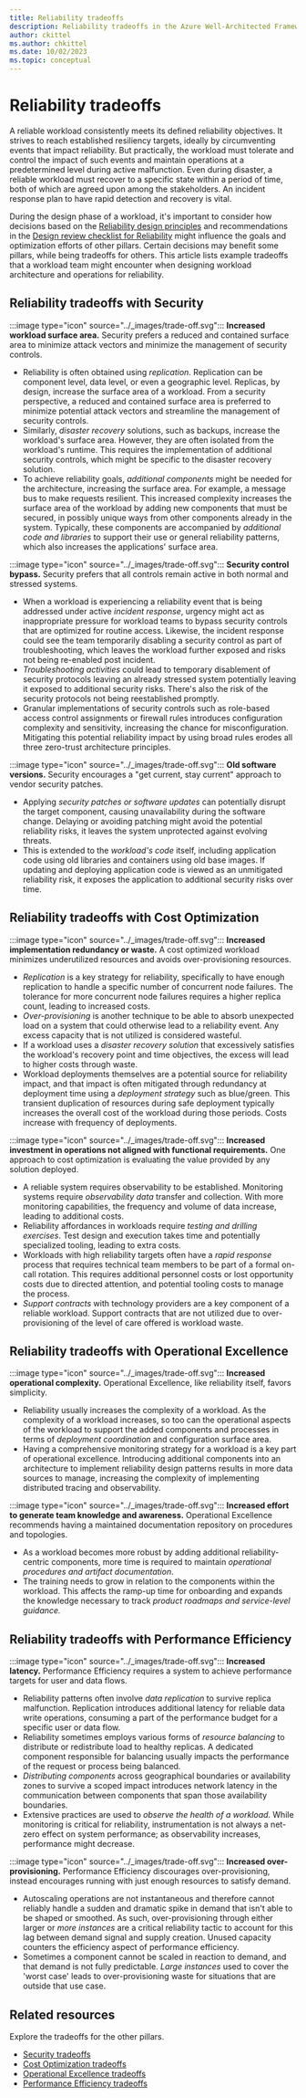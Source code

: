 ```yaml
---
title: Reliability tradeoffs
description: Reliability tradeoffs in the Azure Well-Architected Framework
author: ckittel
ms.author: chkittel
ms.date: 10/02/2023
ms.topic: conceptual
---
```


# Reliability tradeoffs

A reliable workload consistently meets its defined reliability objectives. It strives to reach established resiliency targets, ideally by circumventing events that impact reliability. But practically, the workload must tolerate and control the impact of such events and maintain operations at a predetermined level during active malfunction. Even during disaster, a reliable workload must recover to a specific state within a period of time, both of which are agreed upon among the stakeholders. An incident response plan to have rapid detection and recovery is vital.

During the design phase of a workload, it's important to consider how decisions based on the [Reliability design principles](./principles.md) and recommendations in the [Design review checklist for Reliability](./checklist.md) might influence the goals and optimization efforts of other pillars. Certain decisions may benefit some pillars, while being tradeoffs for others. This article lists example tradeoffs that a workload team might encounter when designing workload architecture and operations for reliability.

## Reliability tradeoffs with Security

:::image type="icon" source="../_images/trade-off.svg"::: **Increased workload surface area.** Security prefers a reduced and contained surface area to minimize attack vectors and minimize the management of security controls.

- Reliability is often obtained using _replication_. Replication can be component level, data level, or even a geographic level. Replicas, by design, increase the surface area of a workload. From a security perspective, a reduced and contained surface area is preferred to minimize potential attack vectors and streamline the management of security controls.
- Similarly, _disaster recovery_ solutions, such as backups, increase the workload's surface area. However, they are often isolated from the workload's runtime. This requires the implementation of additional security controls, which might be specific to the disaster recovery solution.
- To achieve reliability goals, _additional components_ might be needed for the architecture, increasing the surface area. For example, a message bus to make requests resilient. This increased complexity increases the surface area of the workload by adding new components that must be secured, in possibly unique ways from other components already in the system. Typically, these components are accompanied by _additional code and libraries_ to support their use or general reliability patterns, which also increases the applications' surface area.

:::image type="icon" source="../_images/trade-off.svg"::: **Security control bypass.** Security prefers that all controls remain active in both normal and stressed systems.

- When a workload is experiencing a reliability event that is being addressed under active _incident response_, urgency might act as inappropriate pressure for workload teams to bypass security controls that are optimized for routine access. Likewise, the incident response could see the team temporarily disabling a security control as part of troubleshooting, which leaves the workload further exposed and risks not being re-enabled post incident.
- _Troubleshooting activities_ could lead to temporary disablement of security protocols leaving an already stressed system potentially leaving it exposed to additional security risks. There's also the risk of the security protocols not being reestablished promptly.
- Granular implementations of security controls such as role-based access control assignments or firewall rules introduces configuration complexity and sensitivity, increasing the chance for misconfiguration. Mitigating this potential reliability impact by using broad rules erodes all three zero-trust architecture principles.

:::image type="icon" source="../_images/trade-off.svg"::: **Old software versions.** Security encourages a "get current, stay current" approach to vendor security patches.

- Applying _security patches or software updates_ can potentially disrupt the target component, causing unavailability during the software change. Delaying or avoiding patching might avoid the potential reliability risks, it leaves the system unprotected against evolving threats.
- This is extended to the _workload's code_ itself, including application code using old libraries and containers using old base images. If updating and deploying application code is viewed as an unmitigated reliability risk, it exposes the application to additional security risks over time.

## Reliability tradeoffs with Cost Optimization

:::image type="icon" source="../_images/trade-off.svg"::: **Increased implementation redundancy or waste.** A cost optimized workload minimizes underutilized resources and avoids over-provisioning resources.

- _Replication_ is a key strategy for reliability, specifically to have enough replication to handle a specific number of concurrent node failures. The tolerance for more concurrent node failures requires a higher replica count, leading to increased costs.
- _Over-provisioning_ is another technique to be able to absorb unexpected load on a system that could otherwise lead to a reliability event. Any excess capacity that is not utilized is considered wasteful.
- If a workload uses a _disaster recovery solution_ that excessively satisfies the workload's recovery point and time objectives, the excess will lead to higher costs through waste.
- Workload deployments themselves are a potential source for reliability impact, and that impact is often mitigated through redundancy at deployment time using a _deployment strategy_ such as blue/green. This transient duplication of resources during safe deployment typically increases the overall cost of the workload during those periods. Costs increase with frequency of deployments.

:::image type="icon" source="../_images/trade-off.svg"::: **Increased investment in operations not aligned with functional requirements.** One approach to cost optimization is evaluating the value provided by any solution deployed.

- A reliable system requires observability to be established. Monitoring systems require _observability data_ transfer and collection. With more monitoring capabilities, the frequency and volume of data increase, leading to additional costs.
- Reliability affordances in workloads require _testing and drilling exercises_. Test design and execution takes time and potentially specialized tooling, leading to extra costs.
- Workloads with high reliability targets often have a _rapid response_ process that requires technical team members to be part of a formal on-call rotation. This requires additional personnel costs or lost opportunity costs due to directed attention, and potential tooling costs to manage the process.
- _Support contracts_ with technology providers are a key component of a reliable workload. Support contracts that are not utilized due to over-provisioning of the level of care offered is workload waste.

## Reliability tradeoffs with Operational Excellence

:::image type="icon" source="../_images/trade-off.svg"::: **Increased operational complexity.** Operational Excellence, like reliability itself, favors simplicity.

- Reliability usually increases the complexity of a workload. As the complexity of a workload increases, so too can the operational aspects of the workload to support the added components and processes in terms of _deployment coordination_ and configuration surface area.
- Having a comprehensive monitoring strategy for a workload is a key part of operational excellence. Introducing additional components into an architecture to implement reliability design patterns results in more data sources to manage, increasing the complexity of implementing distributed tracing and observability.

:::image type="icon" source="../_images/trade-off.svg"::: **Increased effort to generate team knowledge and awareness.** Operational Excellence recommends having a maintained documentation repository on procedures and topologies.

- As a workload becomes more robust by adding additional reliability-centric components, more time is required to maintain _operational procedures and artifact documentation_.
- The training needs to grow in relation to the components within the workload. This affects the ramp-up time for onboarding and expands the knowledge necessary to track _product roadmaps and service-level guidance._

## Reliability tradeoffs with Performance Efficiency

:::image type="icon" source="../_images/trade-off.svg"::: **Increased latency.** Performance Efficiency requires a system to achieve performance targets for user and data flows.

- Reliability patterns often involve _data replication_ to survive replica malfunction. Replication introduces additional latency for reliable data write operations, consuming a part of the performance budget for a specific user or data flow.
- Reliability sometimes employs various forms of _resource balancing_ to distribute or redistribute load to healthy replicas. A dedicated component responsible for balancing usually impacts the performance of the request or process being balanced.
- _Distributing components_ across geographical boundaries or availability zones to survive a scoped impact introduces network latency in the communication between components that span those availability boundaries.
- Extensive practices are used to _observe the health of a workload_. While monitoring is critical for reliability, instrumentation is not always a net-zero effect on system performance; as observability increases, performance might decrease.

:::image type="icon" source="../_images/trade-off.svg"::: **Increased over-provisioning.** Performance Efficiency discourages over-provisioning, instead encourages running with just enough resources to satisfy demand.

- Autoscaling operations are not instantaneous and therefore cannot reliably handle a sudden and dramatic spike in demand that isn't able to be shaped or smoothed. As such, over-provisioning through either larger or _more instances_ are a critical reliability tactic to account for this lag between demand signal and supply creation. Unused capacity counters the efficiency aspect of performance efficiency.
- Sometimes a component cannot be scaled in reaction to demand, and that demand is not fully predictable. _Large instances_ used to cover the 'worst case' leads to over-provisioning waste for situations that are outside that use case.

## Related resources

Explore the tradeoffs for the other pillars.

- [Security tradeoffs](../security/tradeoffs.md)
- [Cost Optimization tradeoffs](../cost-optimization/tradeoffs.md)
- [Operational Excellence tradeoffs](../operational-excellence/tradeoffs.md)
- [Performance Efficiency tradeoffs](../performance-efficiency/tradeoffs.md)
